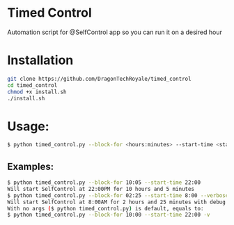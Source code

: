 # Timed Control
Automation script for @SelfControl app so you can run it on a desired hour 

# Installation
```bash
git clone https://github.com/DragonTechRoyale/timed_control
cd timed_control
chmod +x install.sh
./install.sh
```

# Usage:
```bash
$ python timed_control.py --block-for <hours:minutes> --start-time <start_hour:start_minute>
```

## Examples:
```bash
$ python timed_control.py --block-for 10:05 --start-time 22:00
Will start SelfControl at 22:00PM for 10 hours and 5 minutes
$ python timed_control.py --block-for 02:25 --start-time 8:00 --verbose
Will start SelfControl at 8:00AM for 2 hours and 25 minutes with debug messages
With no args ($ python timed_control.py) is default, equals to:
$ python timed_control.py --block-for 10:00 --start-time 22:00 -v
```